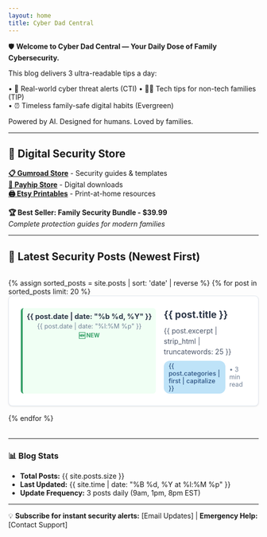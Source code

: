 ```yaml
---
layout: home
title: Cyber Dad Central
---
```


🛡️ **Welcome to Cyber Dad Central — Your Daily Dose of Family Cybersecurity.**

This blog delivers 3 ultra-readable tips a day:

• 🚨 Real-world cyber threat alerts (CTI)
• 👨‍💻 Tech tips for non-tech families (TIP)  
• ⏰ Timeless family-safe digital habits (Evergreen)

Powered by AI. Designed for humans. Loved by families.

---

## 🛒 **Digital Security Store**

**[📋 Gumroad Store](https://cyberdad.gumroad.com)** - Security guides & templates  
**[💾 Payhip Store](https://payhip.com/CyberDadKit)** - Digital downloads  
**[🖨️ Etsy Printables](https://www.etsy.com/shop/CyberDadPrints)** - Print-at-home resources  

**🏆 Best Seller: Family Security Bundle - $39.99**  
*Complete protection guides for modern families*

---

## 📅 **Latest Security Posts** (Newest First)

<div class="post-list">
{% assign sorted_posts = site.posts | sort: 'date' | reverse %}
{% for post in sorted_posts limit: 20 %}
  <div class="post-item">
    <div class="post-date">
      <strong>{{ post.date | date: "%b %d, %Y" }}</strong>
      <span class="time-ago">{{ post.date | date: "%l:%M %p" }}</span>
    </div>
    <div class="post-content">
      <h3><a href="{{ post.url }}">{{ post.title }}</a></h3>
      <p class="post-excerpt">{{ post.excerpt | strip_html | truncatewords: 25 }}</p>
      <div class="post-meta">
        <span class="category">{{ post.categories | first | capitalize }}</span>
        <span class="read-time">• 3 min read</span>
      </div>
    </div>
  </div>
{% endfor %}
</div>

<style>
.post-list {
  max-width: 800px;
  margin: 2rem 0;
}

.post-item {
  display: flex;
  gap: 1rem;
  padding: 1.5rem;
  margin-bottom: 1rem;
  border: 1px solid #e2e8f0;
  border-radius: 8px;
  background: #ffffff;
  box-shadow: 0 1px 3px rgba(0,0,0,0.1);
  transition: box-shadow 0.3s ease;
}

.post-item:hover {
  box-shadow: 0 4px 12px rgba(0,0,0,0.15);
}

.post-date {
  min-width: 120px;
  text-align: center;
  padding: 0.5rem;
  background: #f7fafc;
  border-radius: 6px;
  border-left: 4px solid #3182ce;
}

.post-date strong {
  display: block;
  color: #2d3748;
  font-size: 0.9rem;
}

.time-ago {
  display: block;
  color: #718096;
  font-size: 0.8rem;
  margin-top: 0.25rem;
}

.post-content {
  flex: 1;
}

.post-content h3 {
  margin: 0 0 0.5rem 0;
  font-size: 1.2rem;
  line-height: 1.4;
}

.post-content h3 a {
  color: #2d3748;
  text-decoration: none;
}

.post-content h3 a:hover {
  color: #3182ce;
}

.post-excerpt {
  color: #4a5568;
  margin: 0.5rem 0;
  line-height: 1.5;
}

.post-meta {
  display: flex;
  align-items: center;
  gap: 0.5rem;
  font-size: 0.8rem;
  color: #718096;
}

.category {
  background: #bee3f8;
  color: #2c5282;
  padding: 0.2rem 0.6rem;
  border-radius: 12px;
  font-weight: 500;
}

/* Mobile responsive */
@media (max-width: 640px) {
  .post-item {
    flex-direction: column;
    gap: 0.5rem;
  }
  
  .post-date {
    min-width: auto;
    text-align: left;
  }
}

/* NEW/TODAY indicators */
.post-item:first-child .post-date {
  border-left-color: #38a169;
  background: #f0fff4;
}

.post-item:first-child .post-date::after {
  content: "🆕 NEW";
  display: block;
  font-size: 0.7rem;
  color: #38a169;
  font-weight: bold;
  margin-top: 0.25rem;
}

/* If posted today */
.post-item[data-today="true"] .post-date {
  border-left-color: #e53e3e;
  background: #fff5f5;
}

.post-item[data-today="true"] .post-date::after {
  content: "🔥 TODAY";
  display: block;
  font-size: 0.7rem;
  color: #e53e3e;
  font-weight: bold;
  margin-top: 0.25rem;
}
</style>

---

### 📊 **Blog Stats**
- **Total Posts:** {{ site.posts.size }}
- **Last Updated:** {{ site.time | date: "%B %d, %Y at %l:%M %p" }}
- **Update Frequency:** 3 posts daily (9am, 1pm, 8pm EST)

---

💡 **Subscribe for instant security alerts:** [Email Updates] | **Emergency Help:** [Contact Support]
